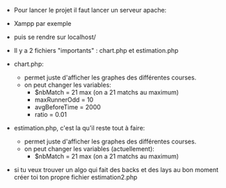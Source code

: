 - Pour lancer le projet il faut lancer un serveur apache:

- Xampp par exemple

- puis se rendre sur localhost/

- Il y a 2 fichiers "importants" : chart.php et estimation.php

- chart.php:
  - permet juste d'afficher les graphes des différentes courses.
  - on peut changer les variables:
    - $nbMatch = 21 max (on a 21 matchs au maximum)
    - maxRunnerOdd = 10
    - avgBeforeTime = 2000
    - ratio = 0.01
    
- estimation.php, c'est la qu'il reste tout à faire:
  - permet juste d'afficher les graphes des différentes courses.
  - on peut changer les variables (actuellement):
    - $nbMatch = 21 max (on a 21 matchs au maximum)
    
- si tu veux trouver un algo qui fait des backs et des lays au bon moment créer toi ton propre fichier estimation2.php
